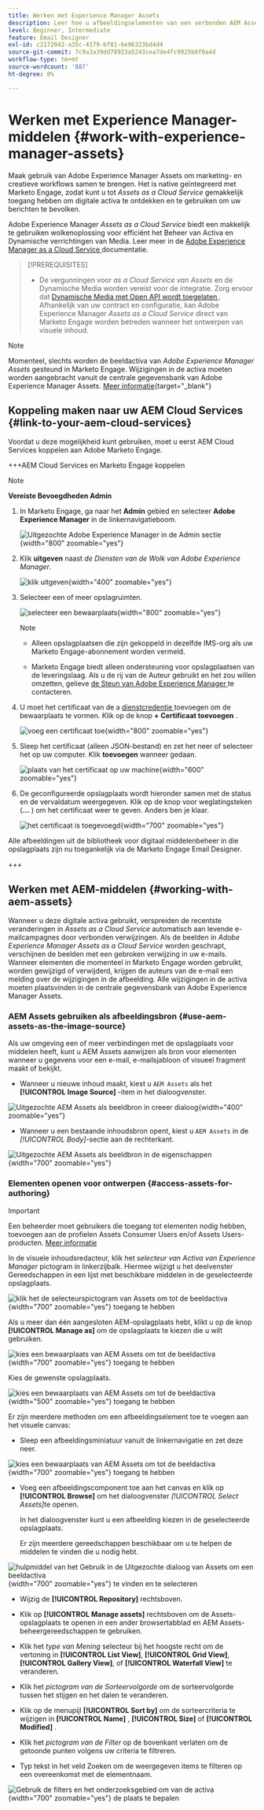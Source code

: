 ```yaml
---
title: Werken met Experience Manager Assets
description: Leer hoe u afbeeldingselementen van een verbonden AEM Assets-opslagplaats kunt gebruiken bij het ontwerpen van inhoud in Adobe Marketo Engage.
level: Beginner, Intermediate
feature: Email Designer
exl-id: c2172042-a35c-4179-bf81-6e96323bd4d4
source-git-commit: 7c9a3a39dd78923a5243cea7de4fc9925b6f0a4d
workflow-type: tm+mt
source-wordcount: '887'
ht-degree: 0%

---
```


# Werken met Experience Manager-middelen {#work-with-experience-manager-assets}

Maak gebruik van Adobe Experience Manager Assets om marketing- en creatieve workflows samen te brengen. Het is native geïntegreerd met Marketo Engage, zodat kunt u tot _Assets as a Cloud Service_ gemakkelijk toegang hebben om digitale activa te ontdekken en te gebruiken om uw berichten te bevolken.

Adobe Experience Manager _Assets as a Cloud Service_ biedt een makkelijk te gebruiken wolkenoplossing voor efficiënt het Beheer van Activa en Dynamische verrichtingen van Media. Leer meer in de [ Adobe Experience Manager as a Cloud Service ](https://experienceleague.adobe.com/nl/docs/experience-manager-cloud-service/content/assets/overview) documentatie.

>[!PREREQUISITES]
>
>* De vergunningen voor _as a Cloud Service van Assets_ en de Dynamische Media worden vereist voor de integratie. Zorg ervoor dat [ Dynamische Media met Open API wordt toegelaten ](https://experienceleague.adobe.com/nl/docs/experience-manager-cloud-service/content/assets/dynamicmedia/dynamic-media-open-apis/dynamic-media-open-apis-overview#enable-dynamic-media-open-apis). Afhankelijk van uw contract en configuratie, kan Adobe Experience Manager _Assets as a Cloud Service_ direct van Marketo Engage worden betreden wanneer het ontwerpen van visuele inhoud.

>[!NOTE]
>
>Momenteel, slechts worden de beeldactiva van _Adobe Experience Manager Assets_ gesteund in Marketo Engage. Wijzigingen in de activa moeten worden aangebracht vanuit de centrale gegevensbank van Adobe Experience Manager Assets. [Meer informatie](https://experienceleague.adobe.com/nl/docs/experience-manager-cloud-service/content/assets/manage/manage-digital-assets){target="_blank"}

## Koppeling maken naar uw AEM Cloud Services {#link-to-your-aem-cloud-services}

Voordat u deze mogelijkheid kunt gebruiken, moet u eerst AEM Cloud Services koppelen aan Adobe Marketo Engage.

+++AEM Cloud Services en Marketo Engage koppelen

>[!NOTE]
>
>**Vereiste Bevoegdheden Admin**

1. In Marketo Engage, ga naar het **Admin** gebied en selecteer **Adobe Experience Manager** in de linkernavigatieboom.

   ![ Uitgezochte Adobe Experience Manager in de Admin sectie ](assets/access-the-ai-assistant-content-accelerator-1.png){width="800" zoomable="yes"}

1. Klik **uitgeven** naast _de Diensten van de Wolk van Adobe Experience Manager_.

   ![ klik uitgeven ](assets/access-the-ai-assistant-content-accelerator-2.png){width="400" zoomable="yes"}

1. Selecteer een of meer opslagruimten.

   ![ selecteer een bewaarplaats ](assets/access-the-ai-assistant-content-accelerator-3.png){width="800" zoomable="yes"}

   >[!NOTE]
   >
   >* Alleen opslagplaatsen die zijn gekoppeld in dezelfde IMS-org als uw Marketo Engage-abonnement worden vermeld.
   >
   >* Marketo Engage biedt alleen ondersteuning voor opslagplaatsen van de leveringslaag. Als u de rij van de Auteur gebruikt en het zou willen omzetten, gelieve [ de Steun van Adobe Experience Manager ](https://experienceleague.adobe.com/nl/docs/experience-manager-cloud-manager/content/overview/help-resources) te contacteren.

1. U moet het certificaat van de a [ dienstcredentie ](https://experienceleague.adobe.com/nl/docs/experience-manager-learn/getting-started-with-aem-headless/authentication/service-credentials) toevoegen om de bewaarplaats te vormen. Klik op de knop **+ Certificaat toevoegen** .

   ![ voeg een certificaat toe ](assets/access-the-ai-assistant-content-accelerator-4.png){width="800" zoomable="yes"}

1. Sleep het certificaat (alleen JSON-bestand) en zet het neer of selecteer het op uw computer. Klik **toevoegen** wanneer gedaan.

   ![ plaats van het certificaat op uw machine ](assets/access-the-ai-assistant-content-accelerator-5.png){width="600" zoomable="yes"}

1. De geconfigureerde opslagplaats wordt hieronder samen met de status en de vervaldatum weergegeven. Klik op de knop voor weglatingsteken (**...** ) om het certificaat weer te geven. Anders ben je klaar.

   ![ het certificaat is toegevoegd ](assets/access-the-ai-assistant-content-accelerator-6.png){width="700" zoomable="yes"}

Alle afbeeldingen uit de bibliotheek voor digitaal middelenbeheer in die opslagplaats zijn nu toegankelijk via de Marketo Engage Email Designer.

+++

## Werken met AEM-middelen {#working-with-aem-assets}

Wanneer u deze digitale activa gebruikt, verspreiden de recentste veranderingen in _Assets as a Cloud Service_ automatisch aan levende e-mailcampagnes door verbonden verwijzingen. Als de beelden in _Adobe Experience Manager Assets as a Cloud Service_ worden geschrapt, verschijnen de beelden met een gebroken verwijzing in uw e-mails. Wanneer elementen die momenteel in Marketo Engage worden gebruikt, worden gewijzigd of verwijderd, krijgen de auteurs van de e-mail een melding over de wijzigingen in de afbeelding. Alle wijzigingen in de activa moeten plaatsvinden in de centrale gegevensbank van Adobe Experience Manager Assets.

### AEM Assets gebruiken als afbeeldingsbron {#use-aem-assets-as-the-image-source}

Als uw omgeving een of meer verbindingen met de opslagplaats voor middelen heeft, kunt u AEM Assets aanwijzen als bron voor elementen wanneer u gegevens voor een e-mail, e-mailsjabloon of visueel fragment maakt of bekijkt.

* Wanneer u nieuwe inhoud maakt, kiest u `AEM Assets` als het **[!UICONTROL Image Source]** -item in het dialoogvenster.

![ Uitgezochte AEM Assets als beeldbron in creeer dialoog ](assets/work-with-experience-manager-assets-1.png){width="400" zoomable="yes"}

* Wanneer u een bestaande inhoudsbron opent, kiest u `AEM Assets` in de _[!UICONTROL Body]_-sectie aan de rechterkant.

![ Uitgezochte AEM Assets als beeldbron in de eigenschappen ](assets/work-with-experience-manager-assets-2.png){width="700" zoomable="yes"}

### Elementen openen voor ontwerpen {#access-assets-for-authoring}

>[!IMPORTANT]
>
>Een beheerder moet gebruikers die toegang tot elementen nodig hebben, toevoegen aan de profielen Assets Consumer Users en/of Assets Users-producten. [Meer informatie](https://experienceleague.adobe.com/nl/docs/experience-manager-cloud-service/content/security/ims-support#managing-products-and-user-access-in-admin-console)

In de visuele inhoudsredacteur, klik het _selecteur van Activa van Experience Manager_ pictogram in linkerzijbalk. Hiermee wijzigt u het deelvenster Gereedschappen in een lijst met beschikbare middelen in de geselecteerde opslagplaats.

![ klik het de selecteurspictogram van Assets om tot de beeldactiva ](assets/work-with-experience-manager-assets-3.png){width="700" zoomable="yes"} toegang te hebben

Als u meer dan één aangesloten AEM-opslagplaats hebt, klikt u op de knop **[!UICONTROL Manage as]** om de opslagplaats te kiezen die u wilt gebruiken.

![ kies een bewaarplaats van AEM Assets om tot de beeldactiva ](assets/work-with-experience-manager-assets-4.png){width="700" zoomable="yes"} toegang te hebben

Kies de gewenste opslagplaats.

![ kies een bewaarplaats van AEM Assets om tot de beeldactiva ](assets/work-with-experience-manager-assets-5.png){width="500" zoomable="yes"} toegang te hebben

Er zijn meerdere methoden om een afbeeldingselement toe te voegen aan het visuele canvas:

* Sleep een afbeeldingsminiatuur vanuit de linkernavigatie en zet deze neer.

![ kies een bewaarplaats van AEM Assets om tot de beeldactiva ](assets/work-with-experience-manager-assets-6.png){width="700" zoomable="yes"} toegang te hebben

* Voeg een afbeeldingscomponent toe aan het canvas en klik op **[!UICONTROL Browse]** om het dialoogvenster _[!UICONTROL Select Assets]_&#x200B;te openen.

  In het dialoogvenster kunt u een afbeelding kiezen in de geselecteerde opslagplaats.

  Er zijn meerdere gereedschappen beschikbaar om u te helpen de middelen te vinden die u nodig hebt.

![ hulpmiddel van het Gebruik in de Uitgezochte dialoog van Assets om een beeldactiva ](assets/work-with-experience-manager-assets-7.png){width="700" zoomable="yes"} te vinden en te selecteren

* Wijzig de **[!UICONTROL Repository]** rechtsboven.

* Klik op **[!UICONTROL Manage assets]** rechtsboven om de Assets-opslagplaats te openen in een ander browsertabblad en AEM Assets-beheergereedschappen te gebruiken.

* Klik het _type van Mening_ selecteur bij het hoogste recht om de vertoning in **[!UICONTROL List View]**, **[!UICONTROL Grid View]**, **[!UICONTROL Gallery View]**, of **[!UICONTROL Waterfall View]** te veranderen.

* Klik het _pictogram van de Sorteervolgorde_ om de sorteervolgorde tussen het stijgen en het dalen te veranderen.

* Klik op de menupijl **[!UICONTROL Sort by]** om de sorteercriteria te wijzigen in **[!UICONTROL Name]** , **[!UICONTROL Size]** of **[!UICONTROL Modified]** .

* Klik het _pictogram van de Filter_ op de bovenkant verlaten om de getoonde punten volgens uw criteria te filtreren.

* Typ tekst in het veld Zoeken om de weergegeven items te filteren op een overeenkomst met de elementnaam.

![ Gebruik de filters en het onderzoeksgebied om van de activa ](assets/work-with-experience-manager-assets-8.png){width="700" zoomable="yes"} de plaats te bepalen
